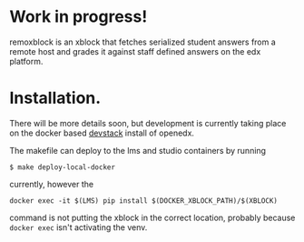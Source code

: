 

# Work in progress!

remoxblock is an xblock that fetches serialized student answers from a
remote host and grades it against staff defined answers on the edx
platform.


# Installation.

There will be more details soon, but development is
currently taking place on the docker based
[devstack](https://github.com/openedx/devstack) install of openedx.

The makefile can deploy to the lms and studio containers by running 

`$ make deploy-local-docker`

currently, however the 

```Make
docker exec -it $(LMS) pip install $(DOCKER_XBLOCK_PATH)/$(XBLOCK)
```

command is not putting the xblock in the correct location, probably
because `docker exec` isn't activating the venv.


